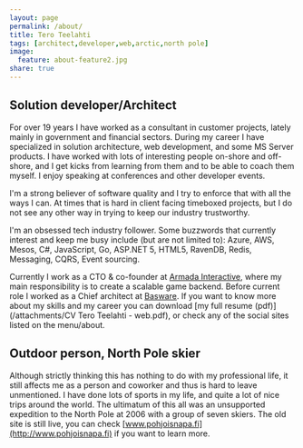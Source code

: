```yaml
---
layout: page
permalink: /about/
title: Tero Teelahti
tags: [architect,developer,web,arctic,north pole]
image:
  feature: about-feature2.jpg
share: true
---
```


## Solution developer/Architect

For over 19 years I have worked as a consultant in customer projects, lately mainly in government and financial sectors. During my career I have specialized in solution architecture, web development, and some MS Server products. I have worked with lots of interesting people on-shore and off-shore, and I get kicks from learning from them and to be able to coach them myself. I enjoy speaking at conferences and other developer events.

I'm a strong believer of software quality and I try to enforce that with all the ways I can. At times that is hard in client facing timeboxed projects, but I do not see any other way in trying to keep our industry trustworthy.

I'm an obsessed tech industry follower. Some buzzwords that currently interest and keep me busy include (but are not limited to): Azure, AWS, Mesos, C#, JavaScript, Go, ASP.NET 5, HTML5, RavenDB, Redis, Messaging, CQRS, Event sourcing.

Currently I work as a CTO & co-founder at [Armada Interactive](https://armadainteractive.com), where my main responsibility is to create a scalable game backend. Before current role I worked as a Chief architect at [Basware](http://www.basware.com). If you want to know more about my skills and my career you can download [my full resume (pdf)](/attachments/CV Tero Teelahti - web.pdf), or check any of the social sites listed on the menu/about.

## Outdoor person, North Pole skier

Although strictly thinking this has nothing to do with my professional life, it still affects me as a person and coworker and thus is hard to leave unmentioned. I have done lots of sports in my life, and quite a lot of nice trips around the world. The ultimatum of this all was an unsupported expedition to the North Pole at 2006 with a group of seven skiers. The old site is still live, you can check [www.pohjoisnapa.fi](http://www.pohjoisnapa.fi) if you want to learn more.
